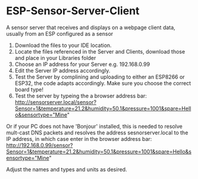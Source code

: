 # ESP-Sensor-Server-Client
A sensor server that receives and displays on a webpage client data, usually from an ESP configured as a sensor

1. Download the files to your IDE location.
2. Locate the files referenced in the Server and Clients, download those and place in your Libraries folder
3. Choose an IP address for your Server e.g. 192.168.0.99
4. Edit the Server IP address accordingly.
5. Test the Server by complining and uploading to either an ESP8266 or ESP32, the code adapts accordingly. Make sure you choose the correct board type!
6. Test the server by typeing the a browser address bar:
http://sensorserver.local/sensor?Sensor=1&temperature=21.2&humidity=50.1&pressure=1001&spare=Hello&sensortype="Mine"

Or if your PC does not have 'Bonjour' installed, this is needed to resolve mult-cast DNS packets and resolves the address sesnorserver.local to the IP address, in which case enter in the browser address bar:
http://192.168.0.99/sensor?Sensor=1&temperature=21.2&humidity=50.1&pressure=1001&spare=Hello&sensortype="Mine"

Adjust the names and types and units as desired.
